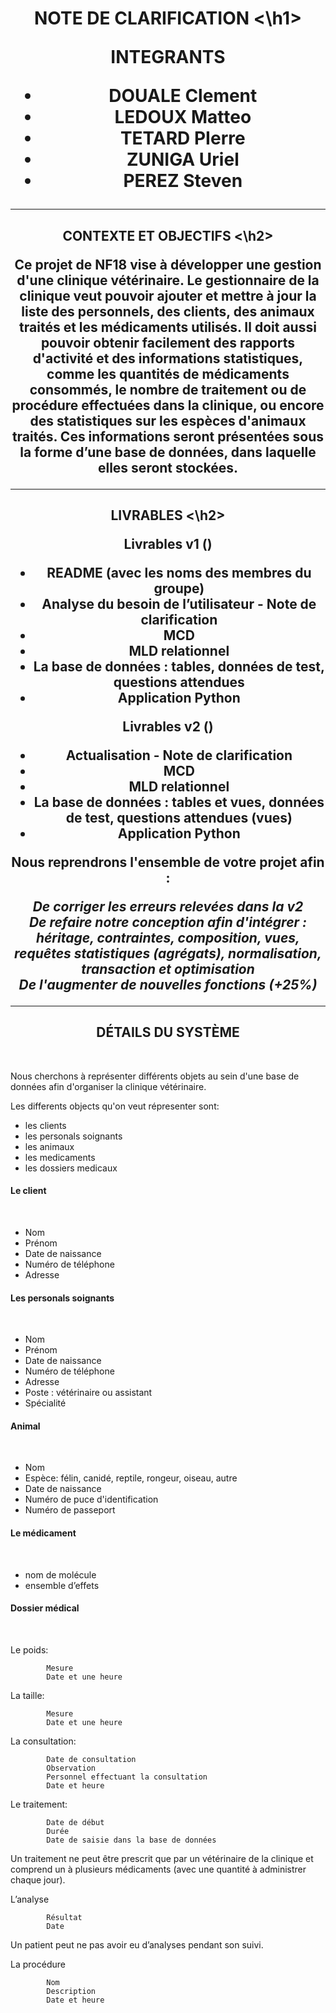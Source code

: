 <h1 align="center"> NOTE DE CLARIFICATION <\h1> <br>

**INTEGRANTS**

* DOUALE Clement
* LEDOUX Matteo
* TETARD PIerre
* ZUNIGA Uriel
* PEREZ Steven

<hr>

<h2 align="center"> CONTEXTE ET OBJECTIFS <\h2>

Ce projet de NF18 vise à développer une gestion d'une clinique vétérinaire. 
Le gestionnaire de la clinique veut pouvoir ajouter et mettre à jour la liste des personnels, des clients, des animaux traités et les médicaments utilisés. Il doit aussi pouvoir obtenir facilement des rapports d'activité et des informations statistiques, comme les quantités de médicaments consommés, le nombre de traitement ou de procédure effectuées dans la clinique, ou encore des statistiques sur les espèces d'animaux traités.
Ces informations seront présentées sous la forme d’une base de données, dans laquelle elles seront stockées. 


<hr>

<h2 align="center"> LIVRABLES <\h2> <br> 


 Livrables v1 () 
<br>

- README (avec les noms des membres du groupe)
- Analyse du besoin de l’utilisateur - Note de clarification
- MCD
- MLD relationnel
- La base de données : tables, données de test, questions attendues
- Application Python

Livrables v2 ()
<br>

- Actualisation - Note de clarification
- MCD
- MLD relationnel
- La base de données  : tables et vues, données de test, questions attendues (vues)
- Application Python


Nous reprendrons l'ensemble de votre projet afin :

*De corriger les erreurs relevées dans la v2 <br>
De refaire notre conception afin d'intégrer : héritage, contraintes, composition, vues, requêtes statistiques (agrégats), normalisation, transaction et optimisation<br>
De l'augmenter de nouvelles fonctions (+25%)*

<hr>



<h2 align="center"> DÉTAILS DU SYSTÈME </h2> <br> 

Nous cherchons à représenter différents objets au sein d'une base de données afin d'organiser la clinique vétérinaire.

Les differents objects qu'on veut répresenter sont:

* les clients
* les personals soignants
* les animaux
* les medicaments
* les dossiers medicaux


<h4> Le client </h4> <br> 

- Nom
- Prénom
- Date de naissance
- Numéro de téléphone
- Adresse

<h4> Les personals soignants </h4> <br> 

- Nom
- Prénom
- Date de naissance
- Numéro de téléphone
- Adresse
- Poste : vétérinaire ou assistant
- Spécialité

<h4> Animal  </h4> <br> 

- Nom
- Espèce: félin, canidé, reptile, rongeur, oiseau, autre
- Date de naissance
- Numéro  de puce d'identification
- Numéro de passeport

<h4> Le médicament </h4> <br>


- nom de molécule
- ensemble d’effets

<h4> Dossier médical  </h4> <br>


Le poids:

            Mesure
            Date et une heure 

La taille: 

            Mesure
            Date et une heure 

La consultation:

            Date de consultation
            Observation
            Personnel effectuant la consultation
            Date et heure

Le traitement:

            Date de début
            Durée
            Date de saisie dans la base de données


Un traitement ne peut être prescrit que par un vétérinaire de la clinique et comprend un à plusieurs médicaments (avec une quantité à administrer chaque jour).

L’analyse

            Résultat
            Date 


Un patient peut ne pas avoir eu d’analyses pendant son suivi.

La procédure

            Nom
            Description
            Date et heure


